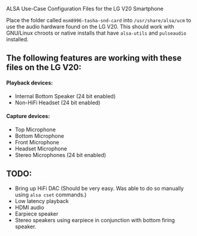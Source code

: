 ALSA Use-Case Configuration Files for the LG V20 Smartphone

Place the folder called `msm8996-tasha-snd-card` into `/usr/share/alsa/ucm` to use the audio hardware found on the LG V20.
This should work with GNU/Linux chroots or native installs that have `alsa-utils` and `pulseaudio` installed.

## The following features are working with these files on the LG V20:

#### Playback devices:
- Internal Bottom Speaker (24 bit enabled)
- Non-HiFi Headset (24 bit enabled)
#### Capture devices:
- Top Microphone
- Bottom Microphone
- Front Microphone
- Headset Microphone
- Stereo Microphones (24 bit enabled)

## TODO:
- Bring up HiFi DAC (Should be very easy. Was able to do so manually using `alsa cset` commands.)
- Low latency playback
- HDMI audio
- Earpiece speaker
- Stereo speakers using earpiece in conjunction with bottom firing speaker.
